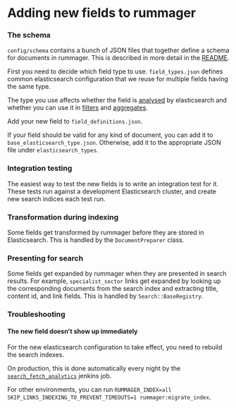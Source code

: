 # Adding new fields to rummager

### The schema

`config/schema` contains a bunch of JSON files that together define a schema for documents in rummager. This is described in more detail in the [README](../config/schema/README.md).

First you need to decide which field type to use.
`field_types.json` defines common elasticsearch configuration that we reuse for multiple fields having the same type.

The type you use affects whether the field is [analysed](https://www.elastic.co/guide/en/elasticsearch/guide/current/mapping-analysis.html) by elasticsearch and whether you can use it in [filters](https://www.elastic.co/guide/en/elasticsearch/reference/current/query-filter-context.html) and [aggregates](https://www.elastic.co/guide/en/elasticsearch/reference/1.4/search-aggregations.html).

Add your new field to `field_definitions.json`.

If your field should be valid for any kind of document, you can add it to `base_elasticsearch_type.json`. Otherwise, add it to the appropriate JSON file under `elasticsearch_types`.

### Integration testing

The easiest way to test the new fields is to write an integration test for it. These tests run against a development Elasticsearch cluster, and create new search indices each test run.

### Transformation during indexing

Some fields get transformed by rummager before they are stored in Elasticsearch. This is handled by the `DocumentPreparer` class.

### Presenting for search

Some fields get expanded by rummager when they are presented in search results. For example, `specialist_sector` links get expanded by looking up the corresponding documents from the search index and extracting title, content id, and link fields. This is handled by `Search::BaseRegistry`.

### Troubleshooting

#### The new field doesn't show up immediately

For the new elasticsearch configuration to take effect, you need to rebuild the search indexes.

On production, this is done automatically every night by the [`search_fetch_analytics`](https://github.com/alphagov/search-analytics) jenkins job.

For other environments, you can run `RUMMAGER_INDEX=all SKIP_LINKS_INDEXING_TO_PREVENT_TIMEOUTS=1 rummager:migrate_index`.
